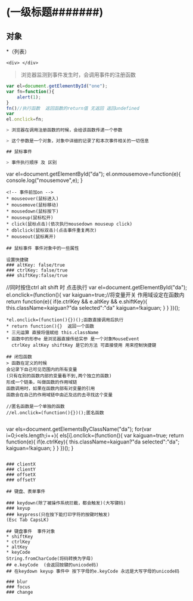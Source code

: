 # (一级标题#######)

## 对象

*（列表）
```(代码块)
<div> </div>
```

> 浏览器监测到事件发生时，会调用事件的注册函数
```javascript
var el=document.getElementById("one");
var fn=function(){
	alert(1);
}
fn()//执行函数  返回函数的return值 无返回 返回undefined
var 
el.onclick=fn;

> 浏览器在调用注册函数的时候，会给该函数传递一个参数

> 这个参数是一个对象，对象中详细的记录了和本次事件相关的一切信息

## 鼠标事件

> 事件执行顺序 及 区别
```
var el=document.getElementById("da");
	el.onmousemove=function(e){
		console.log("mousemove",e);
	}
```
<!-- 事件前加on -->
* mouseover(鼠标进入)
* mousemove(鼠标移动)
* mousedown(鼠标按下)
* mouseup(鼠标松开)
* click(鼠标点击)(依次执行mousedown mouseup click)
* dblclick(鼠标双击)(点击事件重复两次)
* mouseout(鼠标离开)

## 鼠标事件 事件对象中的一些属性

设置快捷键
### altKey: false/true
### ctrlKey: false/true
### shiftKey:false/true

```
//同时按住ctrl alt shift 时 点击执行 
var el=document.getElementById("da");
	el.onclick=(function(){
		var kaiguan=true;//将变量开关 作用域设定在函数内
		return function(e){
			if(e.ctrlKey && e.altKey && e.shiftKey){
				this.className=kaiguan?"da selected":"da"
				kaiguan=!kaiguan;
			}
		}
	})();
```
*el.onclick=(function(){})();函数直接调用后执行
* return function(){}  返回一个函数
* 三元运算 直接将值赋给 this.className
* 函数中的形参e 是浏览器直接传给实参 是一个对象MouseEvent
  ctrlKey altKey shiftKey 是它的方法 可直接使用 用来控制快捷键

## 闭包函数
> 函数在定义的时候
会记录下自己可见范围内的所有变量  
(只有在别的函数内部的变量看不到,两个独立的函数)
形成一个链条，叫做函数的作用域链
函数调用时，如果在函数内部有对变量的引用
函数会在自己的作用域链中由近及远的去寻找这个变量

//匿名函数是一个单独的函数
//el.onclick=(function(){})();匿名函数


```
var els=document.getElementsByClassName("da");
	for(var i=0;i<els.length;i++){
		<!-- 循环给不同的对象注册函数 注册的函数 保存的地址是不一样的 执行的对象也不一样  函数是独立的，不同的  函数中的变量也是独立的 不能互相引用 -->
		els[i].onclick=(function(){
			var kaiguan=true;
			return function(e){
				if(e.ctrlKey){
					this.className=kaiguan?"da selected":"da";
					kaiguan=!kaiguan;
				}
			}
		})();
	}
```

### clientX
### clientY
### offsetX
### offsetY

## 键盘、表单事件

### keydown(除了被操作系统拦截，都会触发)(大写键码)
### keyup
### keypress(只在按下能打印字符的按键时触发)
(Esc Tab CapsLK)

## 键盘事件  事件对象
* shiftKey
* ctrlKey
* altKey
* keyCode
String.fromCharCode(将码转换为字母)
## e.keyCode  (会返回按键的unicode码)
## 在keydown keyup 事件中 按下字母的e.keyCode 永远是大写字母的unicode码
 
### blur
### focus
### change
